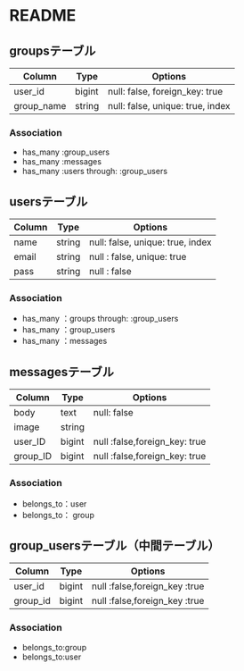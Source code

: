 # README

## groupsテーブル
|Column|Type|Options|
|------|----|-------|
|user_id|bigint|null: false, foreign_key: true|
|group_name|string|null: false, unique: true, index|

### Association
- has_many :group_users
- has_many :messages
- has_many :users through: :group_users

## usersテーブル
|Column|Type|Options|
|------|----|-------|
|name|string|null: false, unique: true, index|
|email|string|null : false, unique: true|
|pass|string|null : false|

### Association
- has_many ：groups through: :group_users
- has_many ：group_users
- has_many ：messages

## messagesテーブル
|Column|Type|Options|
|------|----|-------|
|body|text|null: false|
|image|string|
|user_ID|bigint|null :false,foreign_key: true| 
|group_ID|bigint|null :false,foreign_key: true|

### Association
- belongs_to：user
- belongs_to： group

## group_usersテーブル（中間テーブル）

|Column|Type|Options|
|------|----|-------|
|user_id|bigint|null :false,foreign_key :true|
|group_id|bigint|null :false,foreign_key :true|

### Association
- belongs_to:group
- belongs_to:user